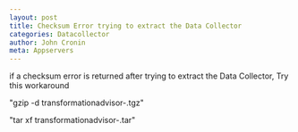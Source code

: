 ```yaml
---
layout: post
title: Checksum Error trying to extract the Data Collector
categories: Datacollector
author: John Cronin
meta: Appservers
---
```


if a checksum error is returned after trying to extract the Data Collector, Try this workaround


"gzip -d transformationadvisor-<OperatingSystem>_<workspace>_<collection>.tgz"

"tar xf transformationadvisor-<OperatingSystem>_<workspace>_<collection>.tar"
